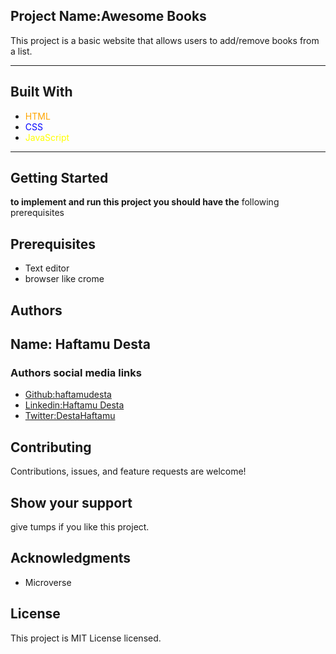 ## Project Name:Awesome Books

This project is a basic website that allows users to add/remove books from a list.

---

## Built With

- <span style ="color:orange">HTML</span>
- <span style ="color:blue">CSS</span>
- <span style ="color:yellow">JavaScript</span>

---

## Getting Started

**to implement and run this project you should have the** following prerequisites

## Prerequisites

- Text editor
- browser like crome

## Authors

## Name: Haftamu Desta

### Authors social media links

- [Github:haftamudesta](https://github.com/haftamudesta)
- [Linkedin:Haftamu Desta](https://www.linkedin.com/in/haftamu-desta-795791a1/)
- [Twitter:DestaHaftamu](https://twitter.com/DestaHftamu?t=NQ4ovkdWbsfsjh62NFEXFg&s=09)

## Contributing

Contributions, issues, and feature requests are welcome!

## Show your support

give tumps if you like this project.

## Acknowledgments

- Microverse

## License

This project is MIT License licensed.
